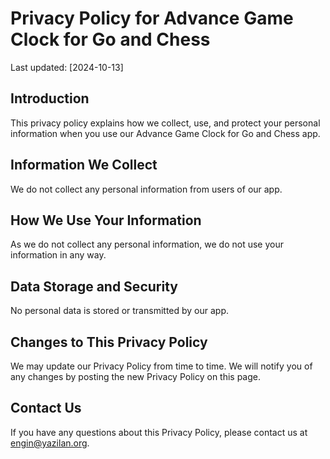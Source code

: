 # Privacy Policy for Advance Game Clock for Go and Chess

Last updated: [2024-10-13]

## Introduction

This privacy policy explains how we collect, use, and protect your personal information when you use our Advance Game Clock for Go and Chess app.

## Information We Collect

We do not collect any personal information from users of our app.

## How We Use Your Information

As we do not collect any personal information, we do not use your information in any way.

## Data Storage and Security

No personal data is stored or transmitted by our app.

## Changes to This Privacy Policy

We may update our Privacy Policy from time to time. We will notify you of any changes by posting the new Privacy Policy on this page.

## Contact Us

If you have any questions about this Privacy Policy, please contact us at engin@yazilan.org.
